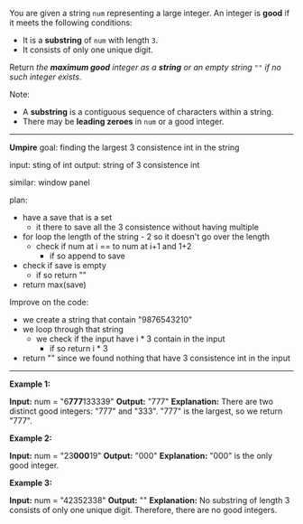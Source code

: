 You are given a string `num` representing a large integer. An integer is **good** if it meets the following conditions:

- It is a **substring** of `num` with length `3`.
- It consists of only one unique digit.

Return _the **maximum good** integer as a **string** or an empty string_ `""` _if no such integer exists_.

Note:

- A **substring** is a contiguous sequence of characters within a string.
- There may be **leading zeroes** in `num` or a good integer.
****
**Umpire**
goal: finding the largest 3 consistence int in the string

input: sting of int
output: string of 3 consistence int

similar: window panel 

plan:
- have a save that is a set 
	- it there to save all the 3 consistence without having multiple
- for loop the length of the string - 2 so it doesn't go over the length
	- check if num at i == to num at i+1 and 1+2
		- if so append to save
- check if save is empty
	- if so return ""
- return max(save)

Improve on the code:
- we create a string that contain "9876543210"
- we loop through that string
	- we check if the input have i * 3 contain in the input
		- if so return i * 3 
- return "" since we found nothing that have 3 consistence int in the input


****
**Example 1:**

**Input:** num = "6**777**133339"
**Output:** "777"
**Explanation:** There are two distinct good integers: "777" and "333".
"777" is the largest, so we return "777".

**Example 2:**

**Input:** num = "23**000**19"
**Output:** "000"
**Explanation:** "000" is the only good integer.

**Example 3:**

**Input:** num = "42352338"
**Output:** ""
**Explanation:** No substring of length 3 consists of only one unique digit. Therefore, there are no good integers.